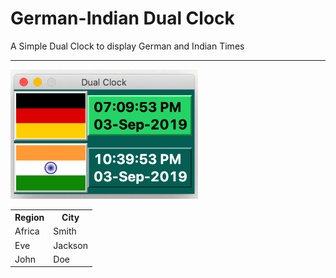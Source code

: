 # German-Indian Dual Clock


A Simple Dual Clock to display German and Indian Times
___

<img src='Images/Dual%20Clock.png' width=300>



<table style="width:100%">

  <tr>
    <th>Region</th>
    <th>City</th> 
  </tr>

  <tr>
    <td>Africa</td>
    <td>Smith</td>
  </tr>

  <tr>
    <td>Eve</td>
    <td>Jackson</td>
  </tr>

  <tr>
    <td>John</td>
    <td>Doe</td>
  </tr>

</table>